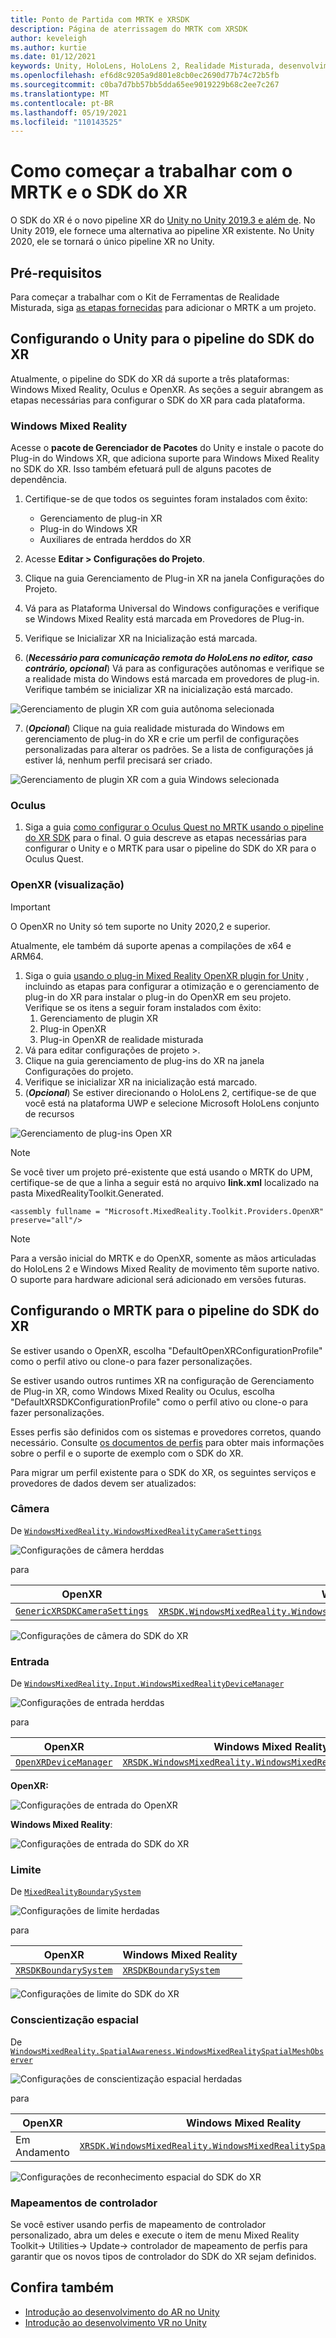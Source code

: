 ```yaml
---
title: Ponto de Partida com MRTK e XRSDK
description: Página de aterrissagem do MRTK com XRSDK
author: keveleigh
ms.author: kurtie
ms.date: 01/12/2021
keywords: Unity, HoloLens, HoloLens 2, Realidade Misturada, desenvolvimento, MRTK, XRSDK,
ms.openlocfilehash: ef6d8c9205a9d801e8cb0ec2690d77b74c72b5fb
ms.sourcegitcommit: c0ba7d7bb57bb5dda65ee9019229b68c2ee7c267
ms.translationtype: MT
ms.contentlocale: pt-BR
ms.lasthandoff: 05/19/2021
ms.locfileid: "110143525"
---
```

# <a name="getting-started-with-mrtk-and-xr-sdk"></a>Como começar a trabalhar com o MRTK e o SDK do XR

O SDK do XR é o novo pipeline XR do [Unity no Unity 2019.3 e além de](https://blogs.unity3d.com/2020/01/24/unity-xr-platform-updates/). No Unity 2019, ele fornece uma alternativa ao pipeline XR existente. No Unity 2020, ele se tornará o único pipeline XR no Unity.

## <a name="prerequisites"></a>Pré-requisitos

Para começar a trabalhar com o Kit de Ferramentas de Realidade Misturada, siga [as etapas fornecidas](../install-the-tools.md#importing-the-mixed-reality-toolkit) para adicionar o MRTK a um projeto.

## <a name="configuring-unity-for-the-xr-sdk-pipeline"></a>Configurando o Unity para o pipeline do SDK do XR

Atualmente, o pipeline do SDK do XR dá suporte a três plataformas: Windows Mixed Reality, Oculus e OpenXR. As seções a seguir abrangem as etapas necessárias para configurar o SDK do XR para cada plataforma.

### <a name="windows-mixed-reality"></a>Windows Mixed Reality

Acesse o **pacote de Gerenciador de Pacotes** do Unity e instale o pacote do Plug-in do Windows XR, que adiciona suporte para Windows Mixed Reality no SDK do XR. Isso também efetuará pull de alguns pacotes de dependência. 

1. Certifique-se de que todos os seguintes foram instalados com êxito:
   * Gerenciamento de plug-in XR
   * Plug-in do Windows XR
   * Auxiliares de entrada herddos do XR

2. Acesse **Editar > Configurações do Projeto**.
3. Clique na guia Gerenciamento de Plug-in XR na janela Configurações do Projeto.
4. Vá para as Plataforma Universal do Windows configurações e verifique se Windows Mixed Reality está marcada em Provedores de Plug-in.
5. Verifique se Inicializar XR na Inicialização está marcada.
6. (**_Necessário para comunicação remota do HoloLens no editor, caso contrário, opcional_**) Vá para as configurações autônomas e verifique se a realidade mista do Windows está marcada em provedores de plug-in. Verifique também se inicializar XR na inicialização está marcado.

![Gerenciamento de plugin XR com guia autônoma selecionada](images/xr-management-img-02.png)

7. (**_Opcional_**) Clique na guia realidade misturada do Windows em gerenciamento de plug-in do XR e crie um perfil de configurações personalizadas para alterar os padrões. Se a lista de configurações já estiver lá, nenhum perfil precisará ser criado.

![Gerenciamento de plugin XR com a guia Windows selecionada](images/xr-management-img-01.png)

### <a name="oculus"></a>Oculus

1. Siga a guia [como configurar o Oculus Quest no MRTK usando o pipeline do XR SDK](../supported-devices/oculus-quest-mrtk.md) para o final. O guia descreve as etapas necessárias para configurar o Unity e o MRTK para usar o pipeline do SDK do XR para o Oculus Quest.

### <a name="openxr-preview"></a>OpenXR (visualização)

> [!IMPORTANT]
> O OpenXR no Unity só tem suporte no Unity 2020,2 e superior.
>
> Atualmente, ele também dá suporte apenas a compilações de x64 e ARM64.

1. Siga o guia [usando o plug-in Mixed Reality OpenXR plugin for Unity](/windows/mixed-reality/develop/unity/openxr-getting-started) , incluindo as etapas para configurar a otimização e o gerenciamento de plug-in do XR para instalar o plug-in do OpenXR em seu projeto. Verifique se os itens a seguir foram instalados com êxito:
   1. Gerenciamento de plugin XR
   1. Plug-in OpenXR
   1. Plug-in OpenXR de realidade misturada
1. Vá para editar configurações de projeto >.
1. Clique na guia gerenciamento de plug-ins do XR na janela Configurações do projeto.
1. Verifique se inicializar XR na inicialização está marcado.
1. (**_Opcional_**) Se estiver direcionando o HoloLens 2, certifique-se de que você está na plataforma UWP e selecione Microsoft HoloLens conjunto de recursos

![Gerenciamento de plug-ins Open XR](../features/images/xrsdk/PluginManagementOpenXR.png)

> [!NOTE]
> Se você tiver um projeto pré-existente que está usando o MRTK do UPM, certifique-se de que a linha a seguir está no arquivo **link.xml** localizado na pasta MixedRealityToolkit.Generated.

`<assembly fullname = "Microsoft.MixedReality.Toolkit.Providers.OpenXR" preserve="all"/>`

> [!NOTE]
> Para a versão inicial do MRTK e do OpenXR, somente as mãos articuladas do HoloLens 2 e Windows Mixed Reality de movimento têm suporte nativo. O suporte para hardware adicional será adicionado em versões futuras.

## <a name="configuring-mrtk-for-the-xr-sdk-pipeline"></a>Configurando o MRTK para o pipeline do SDK do XR

Se estiver usando o OpenXR, escolha "DefaultOpenXRConfigurationProfile" como o perfil ativo ou clone-o para fazer personalizações.

Se estiver usando outros runtimes XR na configuração de Gerenciamento de Plug-in XR, como Windows Mixed Reality ou Oculus, escolha "DefaultXRSDKConfigurationProfile" como o perfil ativo ou clone-o para fazer personalizações.

Esses perfis são definidos com os sistemas e provedores corretos, quando necessário. Consulte [os documentos de perfis](../features/profiles/profiles.md#xr-sdk) para obter mais informações sobre o perfil e o suporte de exemplo com o SDK do XR.

Para migrar um perfil existente para o SDK do XR, os seguintes serviços e provedores de dados devem ser atualizados:

### <a name="camera"></a>Câmera

De [`WindowsMixedReality.WindowsMixedRealityCameraSettings`](xref:Microsoft.MixedReality.Toolkit.WindowsMixedReality.WindowsMixedRealityCameraSettings)

![Configurações de câmera herddas](../features/images/xrsdk/CameraSystemLegacy.png)

para

| OpenXR | Windows Mixed Reality |
|--------|-----------------------|
| [`GenericXRSDKCameraSettings`](xref:Microsoft.MixedReality.Toolkit.XRSDK.GenericXRSDKCameraSettings) | [`XRSDK.WindowsMixedReality.WindowsMixedRealityCameraSettings`](xref:Microsoft.MixedReality.Toolkit.XRSDK.WindowsMixedReality.WindowsMixedRealityCameraSettings)**e**[`GenericXRSDKCameraSettings`](xref:Microsoft.MixedReality.Toolkit.XRSDK.GenericXRSDKCameraSettings) |

![Configurações de câmera do SDK do XR](../features/images/xrsdk/CameraSystemXRSDK.png)

### <a name="input"></a>Entrada

De [`WindowsMixedReality.Input.WindowsMixedRealityDeviceManager`](xref:Microsoft.MixedReality.Toolkit.WindowsMixedReality.Input.WindowsMixedRealityDeviceManager)

![Configurações de entrada herddas](../features/images/xrsdk/InputSystemWMRLegacy.png)

para

| OpenXR | Windows Mixed Reality |
|--------|-----------------------|
| [`OpenXRDeviceManager`](xref:Microsoft.MixedReality.Toolkit.XRSDK.OpenXR.OpenXRDeviceManager) | [`XRSDK.WindowsMixedReality.WindowsMixedRealityDeviceManager`](xref:Microsoft.MixedReality.Toolkit.XRSDK.WindowsMixedReality.WindowsMixedRealityDeviceManager) |

__OpenXR:__

![Configurações de entrada do OpenXR](../features/images/xrsdk/InputSystemOpenXR.png)

__Windows Mixed Reality__:

![Configurações de entrada do SDK do XR](../features/images/xrsdk/InputSystemWMRXRSDK.png)

### <a name="boundary"></a>Limite

De [`MixedRealityBoundarySystem`](xref:Microsoft.MixedReality.Toolkit.Boundary.MixedRealityBoundarySystem)

![Configurações de limite herdadas](../features/images/xrsdk/BoundarySystemLegacy.png)

para

| OpenXR | Windows Mixed Reality |
|--------|-----------------------|
| [`XRSDKBoundarySystem`](xref:Microsoft.MixedReality.Toolkit.XRSDK.XRSDKBoundarySystem) | [`XRSDKBoundarySystem`](xref:Microsoft.MixedReality.Toolkit.XRSDK.XRSDKBoundarySystem) |

![Configurações de limite do SDK do XR](../features/images/xrsdk/BoundarySystemXRSDK.png)

### <a name="spatial-awareness"></a>Conscientização espacial

De [`WindowsMixedReality.SpatialAwareness.WindowsMixedRealitySpatialMeshObserver`](xref:Microsoft.MixedReality.Toolkit.WindowsMixedReality.SpatialAwareness.WindowsMixedRealitySpatialMeshObserver)

![Configurações de conscientização espacial herdadas](../features/images/xrsdk/SpatialAwarenessLegacy.png)

para

| OpenXR | Windows Mixed Reality |
|--------|-----------------------|
| Em Andamento | [`XRSDK.WindowsMixedReality.WindowsMixedRealitySpatialMeshObserver`](xref:Microsoft.MixedReality.Toolkit.XRSDK.WindowsMixedReality.WindowsMixedRealitySpatialMeshObserver) |

![Configurações de reconhecimento espacial do SDK do XR](../features/images/xrsdk/SpatialAwarenessXRSDK.png)

### <a name="controller-mappings"></a>Mapeamentos de controlador

Se você estiver usando perfis de mapeamento de controlador personalizado, abra um deles e execute o item de menu Mixed Reality Toolkit-> Utilities-> Update-> controlador de mapeamento de perfis para garantir que os novos tipos de controlador do SDK do XR sejam definidos.

## <a name="see-also"></a>Confira também

* [Introdução ao desenvolvimento do AR no Unity](https://docs.unity3d.com/Manual/AROverview.html)
* [Introdução ao desenvolvimento VR no Unity](https://docs.unity3d.com/Manual/VROverview.html)